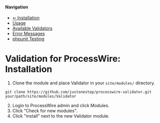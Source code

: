 #### Navigation
- [➻ Installation](installation.md)
- [Usage](examples.md)
- [Available Validators](validators.md)
- [Error Messages](messages.md)
- [phpunit Testing](phpunit.md)


# Validation for ProcessWire: Installation

1. Clone the module and place Validator in your `site/modules/` directory. 

```
git clone https://github.com/justonestep/processwire-validator.git your/path/site/modules/Validator
```

2. Login to ProcessWire admin and click Modules.
3. Click "Check for new modules".
4. Click "install" next to the new Validator module. 
